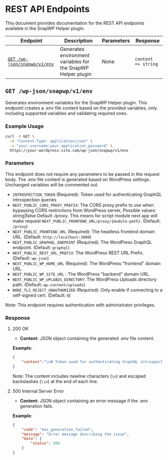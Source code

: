 # REST API Endpoints

This document provides documentation for the REST API endpoints available in the SnapWP Helper plugin.

| Endpoint | Description | Parameters | Response |
| -------- | ----------- | ---------- | -------- |
| [`GET /wp-json/snapwp/v1/env`](#get-wp-jsonsnapwpv1env) | Generates environment variables for the SnapWP Helper plugin | None | `content => string` |

## `GET /wp-json/snapwp/v1/env`

Generates environment variables for the SnapWP Helper plugin. This endpoint creates a .env file content based on the provided variables, only including supported variables and validating required ones.

### Example Usage

```bash
curl -X GET \
  -H "Content-Type: application/json" \
  -u "your_username:your_application_password" \
  https://your-wordpress-site.com/wp-json/snapwp/v1/env
```

### Parameters

This endpoint does not require any parameters to be passed in the request body. The .env file content is generated based on WordPress settings. Unchanged variables will be commented out.

  - `INTROSPECTION_TOKEN` (Required): Token used for authenticating GraphQL introspection queries 
  - `NEXT_PUBLIC_CORS_PROXY_PREFIX`: The CORS proxy prefix to use when bypassing CORS restrictions from WordPress server, Possible values: string|false Default: /proxy. This means for script module next app will make request `NEXT_PUBLIC_FRONTEND_URL/proxy/{module-path}`. (Default: `/proxy`)
  - `NEXT_PUBLIC_FRONTEND_URL` (Required): The headless frontend domain URL. (Default: `http://localhost:3000`)
  - `NEXT_PUBLIC_GRAPHQL_ENDPOINT` (Required): The WordPress GraphQL endpoint. (Default: `graphql`)
  - `NEXT_PUBLIC_REST_URL_PREFIX`: The WordPress REST URL Prefix. (Default: `wp-json`)
  - `NEXT_PUBLIC_WP_HOME_URL` (Required): The WordPress "frontend" domain URL.
  - `NEXT_PUBLIC_WP_SITE_URL` : The WordPress "backend" domain URL.
  - `NEXT_PUBLIC_WP_UPLOADS_DIRECTORY`: The WordPress Uploads directory path. (Default: `wp-content/uploads`)
  - `NODE_TLS_REJECT_UNAUTHORIZED` (Required): Only enable if connecting to a self-signed cert. (Default: `0`)

Note: This endpoint requires authentication with administrator privileges.

### Response

1. 200 OK

    - **Content**: JSON object containing the generated .env file content.
    
    **Example**:
    
    ```json
    {
        "content":"\n# Token used for authenticating GraphQL introspection queries\nINTROSPECTION_TOKEN=Th15IS4te5tT0KEN\n\n# The CORS proxy prefix to use when bypassing CORS restrictions from WordPress server, Possible values: string|false Default: \/proxy, This means for script module next app will make request NEXT_PUBLIC_FRONTEND_URL\/proxy\/{module-path}\n# NEXT_PUBLIC_CORS_PROXY_PREFIX=\/proxy\n\n# The headless frontend domain URL. Make sure the value matches the URL used by your frontend app.\nNEXT_PUBLIC_FRONTEND_URL=http:\/\/localhost:3000\n\n# The WordPress GraphQL endpoint\nNEXT_PUBLIC_GRAPHQL_ENDPOINT=graphql\n\n# The WordPress REST URL Prefix\n# NEXT_PUBLIC_REST_URL_PREFIX=\/wp-json\n\n# The WordPress \"frontend\" domain URL e.g. https:\/\/my-headless-site.local\nNEXT_PUBLIC_WP_HOME_URL=http:\/\/snapwp.local\n\n# The WordPress \"backend\" Site Address. Uncomment if different than `NEXT_PUBLIC_WP_HOME_URL` e.g. https:\/\/my-headless-site.local\/wp\/\n# NEXT_PUBLIC_WP_SITE_URL=\n\n# The WordPress Uploads directory path\n# NEXT_PUBLIC_WP_UPLOADS_DIRECTORY=\/wp-content\/uploads\n\n# Only enable if connecting to a self-signed cert\nNODE_TLS_REJECT_UNAUTHORIZED=0"
    }
    ```

    Note: The content includes newline characters (`\n`) and escaped backslashes (`\\n`) at the end of each line.

2. 500 Internal Server Error

    - **Content**: JSON object containing an error message if the .env generation fails.
    
    **Example**:
    
    ```json
    {
        "code": "env_generation_failed",
        "message": "Error message describing the issue",
        "data": {
            "status": 500
        }
    }
    ```

